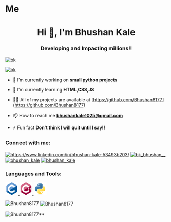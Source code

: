 # Me
<h1 align="center">Hi 👋, I'm Bhushan Kale</h1>
<h3 align="center">Developing and Impacting millions!!</h3>

<p align="left"> <img src="https://komarev.com/ghpvc/?username=bk&label=Profile%20views&color=0e75b6&style=flat" alt="bk" /> </p>

<p align="left"> <a href="https://github.com/ryo-ma/github-profile-trophy"><img src="https://github-profile-trophy.vercel.app/?username=bk" alt="bk" /></a> </p>

- 🔭 I’m currently working on **small python projects**

- 🌱 I’m currently learning **HTML,CSS,JS**

- 👨‍💻 All of my projects are available at [https://github.com/Bhushan8177](https://github.com/Bhushan8177)

- 📫 How to reach me **bhushankale1025@gmail.com**

- ⚡ Fun fact **Don't think I will quit until I say!!**

<h3 align="left">Connect with me:</h3>
<p align="left">
<a href="https://linkedin.com/in/https://www.linkedin.com/in/bhushan-kale-53493b203/" target="blank"><img align="center" src="https://raw.githubusercontent.com/rahuldkjain/github-profile-readme-generator/master/src/images/icons/Social/linked-in-alt.svg" alt="https://www.linkedin.com/in/bhushan-kale-53493b203/" height="30" width="40" /></a>
<a href="https://instagram.com/bk_bhushan__" target="blank"><img align="center" src="https://raw.githubusercontent.com/rahuldkjain/github-profile-readme-generator/master/src/images/icons/Social/instagram.svg" alt="bk_bhushan__" height="30" width="40" /></a>
<a href="https://www.codechef.com/users/bhushan_kale" target="blank"><img align="center" src="https://cdn.jsdelivr.net/npm/simple-icons@3.1.0/icons/codechef.svg" alt="bhushan_kale" height="30" width="40" /></a>
<a href="https://www.hackerrank.com/bhushan_kale" target="blank"><img align="center" src="https://raw.githubusercontent.com/rahuldkjain/github-profile-readme-generator/master/src/images/icons/Social/hackerrank.svg" alt="bhushan_kale" height="30" width="40" /></a>
</p>

<h3 align="left">Languages and Tools:</h3>
<p align="left"> <a href="https://www.cprogramming.com/" target="_blank"> <img src="https://raw.githubusercontent.com/devicons/devicon/master/icons/c/c-original.svg" alt="c" width="40" height="40"/> </a> <a href="https://www.w3schools.com/cpp/" target="_blank"> <img src="https://raw.githubusercontent.com/devicons/devicon/master/icons/cplusplus/cplusplus-original.svg" alt="cplusplus" width="40" height="40"/> </a> <a href="https://www.python.org" target="_blank"> <img src="https://raw.githubusercontent.com/devicons/devicon/master/icons/python/python-original.svg" alt="python" width="40" height="40"/> </a> </p>

<p><img align="left" src="https://github-readme-stats.vercel.app/api/top-langs?username=Bhushan8177&show_icons=true&locale=en&layout=compact" alt="Bhushan8177" /></p>

<p>&nbsp;<img align="center" src="https://github-readme-stats.vercel.app/api?username=Bhushan8177&show_icons=true&locale=en" alt="Bhushan8177" /></p>

<p><img align="center" src="https://github-readme-streak-stats.herokuapp.com/?user=Bhushan8177&" alt="Bhushan8177**" /></p>
